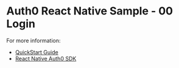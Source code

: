 # Auth0 React Native Sample - 00 Login

For more information:

- [QuickStart Guide](https://auth0.com/docs/quickstart/native/react-native)
- [React Native Auth0 SDK](https://github.com/auth0/react-native-auth0)